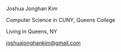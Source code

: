 Joshua Jonghan Kim

Computer Science in CUNY, Queens College 

Living in Queens, NY

joshuajonghankim@gmail.com

<!---
joshuajonghankim/joshuajonghankim is a ✨ special ✨ repository because its `README.md` (this file) appears on your GitHub profile.
You can click the Preview link to take a look at your changes.
--->
